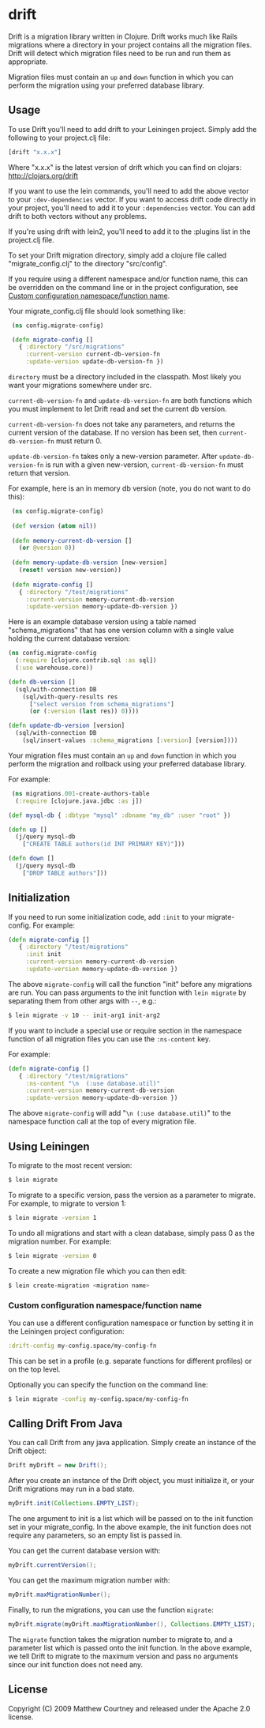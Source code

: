 # drift

Drift is a migration library written in Clojure. Drift works much like
Rails migrations where a directory in your project contains all the
migration files. Drift will detect which migration files need to be
run and run them as appropriate.

Migration files must contain an `up` and `down` function in which you can
perform the migration using your preferred database library.

## Usage

To use Drift you'll need to add drift to your Leiningen
project. Simply add the following to your project.clj file:

```clojure
[drift "x.x.x"]
```

Where "x.x.x" is the latest version of drift which you can find on
clojars: http://clojars.org/drift

If you want to use the lein commands, you'll need to add the above
vector to your `:dev-dependencies` vector. If you want to access drift
code directly in your project, you'll need to add it to your
`:dependencies` vector. You can add drift to both vectors without any
problems.

If you're using drift with lein2, you'll need to add it to the :plugins list in the project.clj file.

To set your Drift migration directory, simply add a clojure file
called "migrate_config.clj" to the directory "src/config".

If you require using a different namespace and/or function name,
this can be overridden on the command line or in the project configuration,
see [Custom configuration namespace/function name](#custom-config-ns).

Your migrate_config.clj file should look something like:

```clojure
 (ns config.migrate-config)

 (defn migrate-config []
   { :directory "/src/migrations"
     :current-version current-db-version-fn
     :update-version update-db-version-fn })
```

`directory` must be a directory included in the classpath. Most likely you want your migrations somewhere under src.

`current-db-version-fn` and `update-db-version-fn` are both functions
which you must implement to let Drift read and set the current db
version.

`current-db-version-fn` does not take any parameters, and returns the
current version of the database. If no version has been set, then
`current-db-version-fn` must return 0.

`update-db-version-fn` takes only a new-version parameter. After
`update-db-version-fn` is run with a given new-version,
`current-db-version-fn` must return that version.

For example, here is an in memory db version (note, you do not want to
do this):

```clojure
 (ns config.migrate-config)
 
 (def version (atom nil))
 
 (defn memory-current-db-version []
   (or @version 0)) 
 
 (defn memory-update-db-version [new-version]
   (reset! version new-version))
 
 (defn migrate-config []
   { :directory "/test/migrations"
     :current-version memory-current-db-version
     :update-version memory-update-db-version })
```

Here is an example database version using a table named
"schema_migrations" that has one version column with a single value
holding the current database version:

```clojure
(ns config.migrate-config
  (:require [clojure.contrib.sql :as sql])
  (:use warehouse.core))

(defn db-version []
  (sql/with-connection DB
    (sql/with-query-results res 
      ["select version from schema_migrations"]
      (or (:version (last res)) 0))))

(defn update-db-version [version]
  (sql/with-connection DB
    (sql/insert-values :schema_migrations [:version] [version])))
```

Your migration files must contain an `up` and `down` function in which you
perform the migration and rollback using your preferred database library.

For example:

```clojure
 (ns migrations.001-create-authors-table
  (:require [clojure.java.jdbc :as j])

(def mysql-db { :dbtype "mysql" :dbname "my_db" :user "root" })

(defn up []
  (j/query mysql-db
    ["CREATE TABLE authors(id INT PRIMARY KEY)"]))

(defn down []
  (j/query mysql-db
    ["DROP TABLE authors"]))
```

## Initialization

If you need to run some initialization code, add `:init` to your
migrate-config. For example:

```clojure
(defn migrate-config []
   { :directory "/test/migrations"
     :init init
     :current-version memory-current-db-version
     :update-version memory-update-db-version })
```

The above `migrate-config` will call the function "init" before any
migrations are run. You can pass arguments to the init function with
`lein migrate` by separating them from other args with `--`, e.g.:

```bash
$ lein migrate -v 10 -- init-arg1 init-arg2
```

If you want to include a special use or require section in the
namespace function of all migration files you can use the `:ns-content`
key.

For example:

```clojure
(defn migrate-config []
   { :directory "/test/migrations"
     :ns-content "\n  (:use database.util)"
     :current-version memory-current-db-version
     :update-version memory-update-db-version })
```

The above `migrate-config` will add "`\n (:use database.util)`" to the
namespace function call at the top of every migration file.

## Using Leiningen

To migrate to the most recent version:

```bash
$ lein migrate
```

To migrate to a specific version, pass the version as a parameter to
migrate. For example, to migrate to version 1:

```bash
$ lein migrate -version 1
```

To undo all migrations and start with a clean database, simply pass 0
as the migration number. For example:

```bash
$ lein migrate -version 0
```

To create a new migration file which you can then edit:

```bash
$ lein create-migration <migration name>
```

<a name="custom-config-ns"></a>
### Custom configuration namespace/function name

You can use a different configuration namespace or function by setting it in the Leiningen project configuration:

```clojure
:drift-config my-config.space/my-config-fn
```

This can be set in a profile (e.g. separate functions for different profiles) or on the top level.

Optionally you can specify the function on the command line:

```bash
$ lein migrate -config my-config.space/my-config-fn
```

## Calling Drift From Java

You can call Drift from any java application. Simply create an instance of the Drift object:

```java
Drift myDrift = new Drift();
```

After you create an instance of the Drift object, you must initialize it, or your Drift migrations may run in a bad state.

```java
myDrift.init(Collections.EMPTY_LIST);
```

The one argument to init is a list which will be passed on to the init function set in your migrate_config. In the above example, the init function does not require any parameters, so an empty list is passed in.

You can get the current database version with:

```java
myDrift.currentVersion();
```

You can get the maximum migration number with:

```java
myDrift.maxMigrationNumber();
```

Finally, to run the migrations, you can use the function `migrate`:

```java
myDrift.migrate(myDrift.maxMigrationNumber(), Collections.EMPTY_LIST);
```

The `migrate` function takes the migration number to migrate to, and a parameter list which is passed onto the init function. In the above example, we tell Drift to migrate to the maximum version and pass no arguments since our init function does not need any.

## License

Copyright (C) 2009 Matthew Courtney and released under the Apache 2.0
license.
